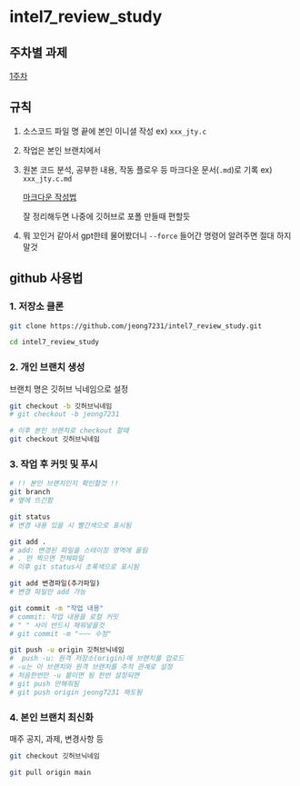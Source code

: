 # intel7_review_study

## 주차별 과제

[1주차](1st_week/1st_week.md)

## 규칙
1. 소스코드 파일 명 끝에 본인 이니셜 작성 ex) `xxx_jty.c`
2. 작업은 본인 브랜치에서
3. 원본 코드 분석, 공부한 내용, 작동 플로우 등 마크다운 문서(`.md`)로 기록 ex) `xxx_jty.c.md`
   
   [마크다운 작성법](https://namu.wiki/w/%EB%A7%88%ED%81%AC%EB%8B%A4%EC%9A%B4)

   잘 정리해두면 나중에 깃허브로 포폴 만들때 편할듯

4. 뭐 꼬인거 같아서 gpt한테 물어봤더니 `--force` 들어간 명령어 알려주면 절대 하지말것

## github 사용법
### 1. 저장소 클론
```bash
git clone https://github.com/jeong7231/intel7_review_study.git

cd intel7_review_study
```

### 2. 개인 브랜치 생성
브랜치 명은 깃허브 닉네임으로 설정
```bash
git checkout -b 깃허브닉네임
# git checkout -b jeong7231

# 이후 본인 브랜치로 checkout 할때
git checkout 깃허브닉네임
```

### 3. 작업 후 커밋 및 푸시
```bash
# !! 본인 브랜치인지 확인할것 !!
git branch
# 옆에 뜨긴함

git status
# 변경 내용 있을 시 빨간색으로 표시됨

git add .
# add: 변경된 파일을 스테이징 영역에 올림
# . 만 찍으면 전체파일
# 이후 git status시 초록색으로 표시됨

git add 변경파일(추가파일)
# 변경 파일만 add 가능

git commit -m "작업 내용" 
# commit: 작업 내용을 로컬 커밋
# " " 사이 반드시 채워넣을것
# git commit -m "~~~ 수정"

git push -u origin 깃허브닉네임
#  push -u: 원격 저장소(origin)에 브랜치를 업로드
# -u는 이 브랜치와 원격 브랜치를 추적 관계로 설정
# 처음한번만 -u 붙이면 됨 한번 설정되면
# git push 만해줘됨
# git push origin jeong7231 해도됨
```

### 4. 본인 브랜치 최신화
매주 공지, 과제, 변경사항 등
```bash
git checkout 깃허브닉네임

git pull origin main
```





